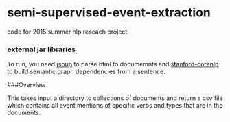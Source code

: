 # semi-supervised-event-extraction
code for 2015 summer nlp reseach project 

### external jar libraries

To run, you need [jsoup](http://jsoup.org) to parse html to documemnts and [stanford-corenlp](http://stanfordnlp.github.io/CoreNLP/) to build semantic graph dependencies from a sentence.

###Overview

This takes input a directory to collections of documents and return a csv file which contains all event mentions of specific verbs and types that are in the documents.

###

